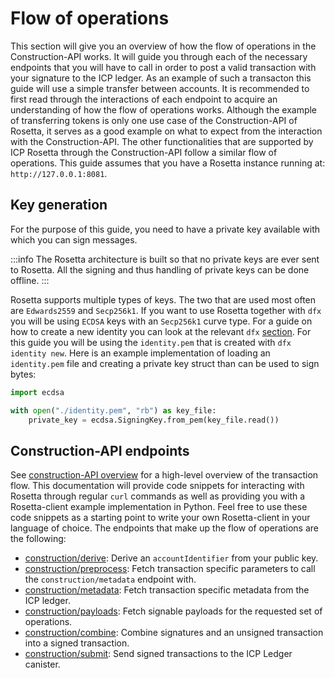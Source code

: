 # Flow of operations
This section will give you an overview of how the flow of operations in the Construction-API works. It will guide you through each of the necessary endpoints that you will have to call in order to post a valid transaction with your signature to the ICP ledger. As an example of such a transacton this guide will use a simple transfer between accounts. 
It is recommended to first read through the interactions of each endpoint to acquire an understanding of how the flow of operations works. Although the example of transferring tokens is only one use case of the Construction-API of Rosetta, it serves as a good example on what to expect from the interaction with the Construction-API. The other functionalities that are supported by ICP Rosetta through the Construction-API follow a similar flow of operations.
This guide assumes that you have a Rosetta instance running at: `http://127.0.0.1:8081`.

## Key generation
For the purpose of this guide, you need to have a private key available with which you can sign messages. 

:::info
The Rosetta architecture is built so that no private keys are ever sent to Rosetta. All the signing and thus handling of private keys can be done offline. 
:::

Rosetta supports multiple types of keys. The two that are used most often are `Edwards2559` and `Secp256k1`. If you want to use Rosetta together with `dfx` you will be using `ECDSA` keys with an `Secp256k1` curve type. For a guide on how to create a new identity you can look at the relevant `dfx` [section](/docs/current/developer-docs/developer-tools/cli-tools/cli-reference/dfx-identity). 
For this guide you will be using the `identity.pem` that is created with `dfx identity new`. 
Here is an example implementation of loading an `identity.pem` file and creating a private key struct than can be used to sign bytes:

```python
import ecdsa

with open("./identity.pem", "rb") as key_file:
    private_key = ecdsa.SigningKey.from_pem(key_file.read())

```

## Construction-API endpoints
See [construction-API overview](https://www.rosetta-api.org/docs/construction_api_introduction.html) for a high-level overview of the transaction flow. This documentation will provide code snippets for interacting with Rosetta through regular `curl` commands as well as providing you with a Rosetta-client example implementation in Python. Feel free to use these code snippets as a starting point to write your own Rosetta-client in your language of choice.
The endpoints that make up the flow of operations are the following:
- [construction/derive](/docs/developer-docs/defi/rosetta/icp_rosetta/construction_api/operations_flow/derive.mdx): Derive an `accountIdentifier` from your public key.
- [construction/preprocess](/docs/developer-docs/defi/rosetta/icp_rosetta/construction_api/operations_flow/preprocess.mdx): Fetch transaction specific parameters to call the `construction/metadata` endpoint with. 
- [construction/metadata](/docs/developer-docs/defi/rosetta/icp_rosetta/construction_api/operations_flow/metadata.mdx): Fetch transaction specific metadata from the ICP ledger. 
- [construction/payloads](/docs/developer-docs/defi/rosetta/icp_rosetta/construction_api/operations_flow/payloads.mdx): Fetch signable payloads for the requested set of operations. 
- [construction/combine](/docs/developer-docs/defi/rosetta/icp_rosetta/construction_api/operations_flow/combine.mdx): Combine signatures and an unsigned transaction into a signed transaction. 
- [construction/submit](/docs/developer-docs/defi/rosetta/icp_rosetta/construction_api/operations_flow/submit.mdx): Send signed transactions to the ICP Ledger canister. 